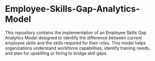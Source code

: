 # Employee-Skills-Gap-Analytics-Model
This repository contains the implementation of an Employee Skills Gap Analytics Model designed to identify the difference between current employee skills and the skills required for their roles. This model helps organizations understand workforce capabilities, identify training needs, and plan for upskilling or hiring to bridge skill gaps.
